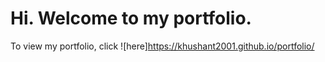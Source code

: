 # Hi. Welcome to my portfolio.
To view my portfolio, click ![here]https://khushant2001.github.io/portfolio/
